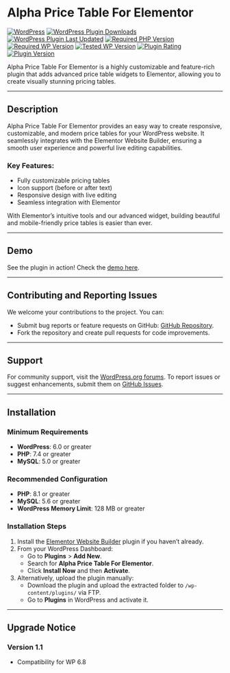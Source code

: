 # Alpha Price Table For Elementor

[![WordPress](https://img.shields.io/badge/WordPress-%E2%86%92-lightgrey.svg?style=flat-square)](https://wordpress.org/plugins/alpha-price-table-for-elementor/)
[![WordPress Plugin Downloads](https://img.shields.io/wordpress/plugin/dt/alpha-price-table-for-elementor?style=flat-square)](https://wordpress.org/plugins/alpha-price-table-for-elementor/)
[![WordPress Plugin Last Updated](https://img.shields.io/wordpress/plugin/last-updated/alpha-price-table-for-elementor?style=flat-square)](https://wordpress.org/plugins/alpha-price-table-for-elementor/)
[![Required PHP Version](https://img.shields.io/wordpress/plugin/required-php/alpha-price-table-for-elementor?style=flat-square)](https://wordpress.org/plugins/alpha-price-table-for-elementor/)
[![Required WP Version](https://img.shields.io/wordpress/plugin/wp-version/alpha-price-table-for-elementor?style=flat-square)](https://wordpress.org/plugins/alpha-price-table-for-elementor/)
[![Tested WP Version](https://img.shields.io/wordpress/plugin/tested/alpha-price-table-for-elementor?style=flat-square)](https://wordpress.org/plugins/alpha-price-table-for-elementor/)
[![Plugin Rating](https://img.shields.io/wordpress/plugin/stars/alpha-price-table-for-elementor?style=flat-square)](https://wordpress.org/plugins/alpha-price-table-for-elementor/)
[![Plugin Version](https://img.shields.io/wordpress/plugin/v/alpha-price-table-for-elementor?style=flat-square)](https://wordpress.org/plugins/alpha-price-table-for-elementor/)

Alpha Price Table For Elementor is a highly customizable and feature-rich plugin that adds advanced price table widgets to Elementor, allowing you to create visually stunning pricing tables.

---

## Description

Alpha Price Table For Elementor provides an easy way to create responsive, customizable, and modern price tables for your WordPress website. It seamlessly integrates with the Elementor Website Builder, ensuring a smooth user experience and powerful live editing capabilities.

### Key Features:

- Fully customizable pricing tables
- Icon support (before or after text)
- Responsive design with live editing
- Seamless integration with Elementor

With Elementor’s intuitive tools and our advanced widget, building beautiful and mobile-friendly price tables is easier than ever.

---

## Demo

See the plugin in action! Check the [demo here](https://ali-ali.org/project/alpha-price-table-for-elementor/).

---

## Contributing and Reporting Issues

We welcome your contributions to the project. You can:

- Submit bug reports or feature requests on GitHub: [GitHub Repository](https://github.com/ali7ali/Alpha-Price-Table-For-Elementor).
- Fork the repository and create pull requests for code improvements.

---

## Support

For community support, visit the [WordPress.org forums](https://wordpress.org/support/plugin/alpha-price-table-for-elementor/). To report issues or suggest enhancements, submit them on [GitHub Issues](https://github.com/ali7ali/Alpha-Price-Table-For-Elementor/issues/new/choose).

---

## Installation

### Minimum Requirements

- **WordPress**: 6.0 or greater
- **PHP**: 7.4 or greater
- **MySQL**: 5.0 or greater

### Recommended Configuration

- **PHP**: 8.1 or greater
- **MySQL**: 5.6 or greater
- **WordPress Memory Limit**: 128 MB or greater

### Installation Steps

1. Install the [Elementor Website Builder](https://wordpress.org/plugins/elementor/) plugin if you haven’t already.
2. From your WordPress Dashboard:
   - Go to **Plugins** > **Add New**.
   - Search for **Alpha Price Table For Elementor**.
   - Click **Install Now** and then **Activate**.
3. Alternatively, upload the plugin manually:
   - Download the plugin and upload the extracted folder to `/wp-content/plugins/` via FTP.
   - Go to **Plugins** in WordPress and activate it.

---

## Upgrade Notice

### Version 1.1

- Compatibility for WP 6.8
